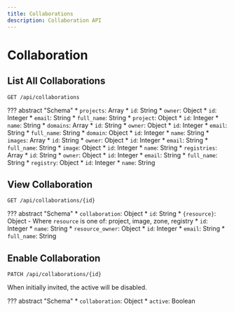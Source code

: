 ```yaml
---
title: Collaborations
description: Collaboration API
---
```

# Collaboration

## List All Collaborations

`GET /api/collaborations`

??? abstract "Schema"
    * `projects`: Array
        * `id`: String
        * `owner`: Object
            * `id`: Integer
            * `email`: String
            * `full_name`: String
        * `project`: Object
            * `id`: Integer
            * `name`: String
    * `domains`: Array
        * `id`: String
        * `owner`: Object
            * `id`: Integer
            * `email`: String
            * `full_name`: String
        * `domain`: Object
            * `id`: Integer
            * `name`: String
    * `images`: Array
        * `id`: String
        * `owner`: Object
            * `id`: Integer
            * `email`: String
            * `full_name`: String
        * `image`: Object
            * `id`: Integer
            * `name`: String
    * `registries`: Array
        * `id`: String
        * `owner`: Object
            * `id`: Integer
            * `email`: String
            * `full_name`: String
        * `registry`: Object
            * `id`: Integer
            * `name`: String

## View Collaboration

`GET /api/collaborations/{id}`

??? abstract "Schema"
    * `collaboration`: Object
        * `id`: String
        * `{resource}`: Object - Where `resource` is one of: project, image, zone, registry
            * `id`: Integer
            * `name`: String
    * `resource_owner`: Object
        * `id`: Integer
        * `email`: String
        * `full_name`: String

## Enable Collaboration

`PATCH /api/collaborations/{id}`

When initially invited, the active will be disabled.

??? abstract "Schema"
    * `collaboration`: Object
        * `active`: Boolean
